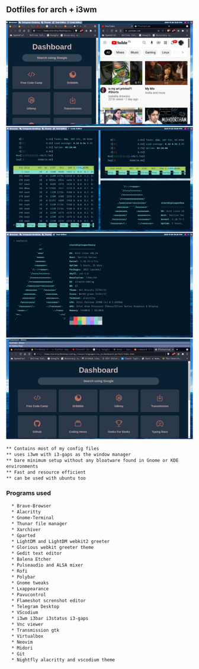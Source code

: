 ## Dotfiles for arch + i3wm



![alt text](gitfiles/photo3.png)
![alt text](gitfiles/photo2.png)
![alt text](gitfiles/photo1.png)
![alt text](gitfiles/photo4.png)



	** Contains most of my config files 
	** uses i3wm with i3-gaps as the window manager
	** bare minimum setup without any bloatware found in Gnome or KDE environments
	** Fast and resource efficient
	** can be used with ubuntu too



### Programs used

	  * Brave-Browser
	  * Alacritty
	  * Gnome-Terminal
	  * Thunar file manager
	  * Xarchiver
	  * Gparted
	  * LightDM and LightDM webkit2 greeter
	  * Glorious webkit greeter theme
	  * Gedit text editor
	  * Balena Etcher
	  * Pulseaudio and ALSA mixer
	  * Rofi
	  * Polybar
	  * Gnome tweaks
	  * Lxappearance
	  * Pavucontrol
	  * Flameshot screnshot editor
	  * Telegram Desktop
	  * VScodium
	  * i3wm i3bar i3status i3-gaps
	  * Vnc viewer
	  * Transmission gtk
	  * Virtualbox
	  * Neovim
	  * Midori
	  * Git
	  * Nightfly alacritty and vscodium theme
  





